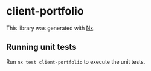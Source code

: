 # client-portfolio

This library was generated with [Nx](https://nx.dev).

## Running unit tests

Run `nx test client-portfolio` to execute the unit tests.
